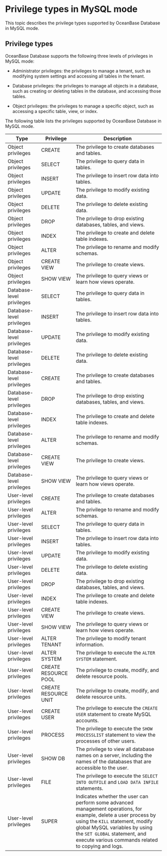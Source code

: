 # Privilege types in MySQL mode

This topic describes the privilege types supported by OceanBase Database in MySQL mode. 

## Privilege types

OceanBase Database supports the following three levels of privileges in MySQL mode:

   * Administrator privileges: the privileges to manage a tenant, such as modifying system settings and accessing all tables in the tenant.

   * Database privileges: the privileges to manage all objects in a database, such as creating or deleting tables in the database, and accessing those tables.

   * Object privileges: the privileges to manage a specific object, such as accessing a specific table, view, or index.

The following table lists the privileges supported by OceanBase Database in MySQL mode. 

| Type | Privilege | Description |
|------------------------|------------------------|-------------------------------------------------------------------------------------|
| Object privileges | CREATE | The privilege to create databases and tables.  |
| Object privileges | SELECT | The privilege to query data in tables.  |
| Object privileges | INSERT | The privilege to insert row data into tables.  |
| Object privileges | UPDATE | The privilege to modify existing data.  |
| Object privileges | DELETE | The privilege to delete existing data.  |
| Object privileges | DROP | The privilege to drop existing databases, tables, and views.  |
| Object privileges | INDEX | The privilege to create and delete table indexes.  |
| Object privileges | ALTER | The privilege to rename and modify schemas.  |
| Object privileges | CREATE VIEW | The privilege to create views.  |
| Object privileges | SHOW VIEW | The privilege to query views or learn how views operate.  |
| Database-level privileges | SELECT | The privilege to query data in tables.  |
| Database-level privileges | INSERT | The privilege to insert row data into tables.  |
| Database-level privileges | UPDATE | The privilege to modify existing data.  |
| Database-level privileges | DELETE | The privilege to delete existing data.  |
| Database-level privileges | CREATE | The privilege to create databases and tables.  |
| Database-level privileges | DROP | The privilege to drop existing databases, tables, and views.  |
| Database-level privileges | INDEX | The privilege to create and delete table indexes.  |
| Database-level privileges | ALTER | The privilege to rename and modify schemas.  |
| Database-level privileges | CREATE VIEW | The privilege to create views.  |
| Database-level privileges | SHOW VIEW | The privilege to query views or learn how views operate.  |
| User-level privileges | CREATE | The privilege to create databases and tables.  |
| User-level privileges | ALTER | The privilege to rename and modify schemas.  |
| User-level privileges | SELECT | The privilege to query data in tables.  |
| User-level privileges | INSERT | The privilege to insert row data into tables.  |
| User-level privileges | UPDATE | The privilege to modify existing data.  |
| User-level privileges | DELETE | The privilege to delete existing data.  |
| User-level privileges | DROP | The privilege to drop existing databases, tables, and views.  |
| User-level privileges | INDEX | The privilege to create and delete table indexes.  |
| User-level privileges | CREATE VIEW | The privilege to create views.  |
| User-level privileges | SHOW VIEW | The privilege to query views or learn how views operate.  |
| User-level privileges | ALTER TENANT | The privilege to modify tenant information.  |
| User-level privileges | ALTER SYSTEM | The privilege to execute the `ALTER SYSTEM` statement.  |
| User-level privileges | CREATE   RESOURCE POOL | The privilege to create, modify, and delete resource pools.  |
| User-level privileges | CREATE   RESOURCE UNIT | The privilege to create, modify, and delete resource units.  |
| User-level privileges | CREATE USER | The privilege to execute the `CREATE USER` statement to create MySQL accounts.  |
| User-level privileges | PROCESS | The privilege to execute the `SHOW PROCESSLIST` statement to view the processes of other users.  |
| User-level privileges | SHOW DB | The privilege to view all database names on a server, including the names of the databases that are accessible to the user.  |
| User-level privileges | FILE | The privilege to execute the `SELECT INTO OUTFILE` and `LOAD DATA INFILE` statements.  |
| User-level privileges | SUPER | Indicates whether the user can perform some advanced management operations, for example, delete a user process by using the `KILL` statement, modify global MySQL variables by using the `SET GLOBAL` statement, and execute various commands related to copying and logs.  |
